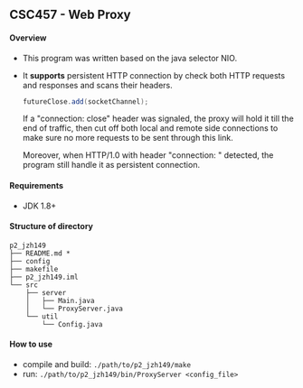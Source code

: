 ## CSC457 - Web Proxy

#### Overview

* This program was written based on the java selector NIO.

* It **supports** persistent HTTP connection by check both HTTP requests and responses and scans their headers.

	```java
	futureClose.add(socketChannel);
	```
	
	If a "connection: close" header was signaled, the proxy will hold it till the end of traffic, then cut off both local and remote side connections to make sure no more requests to be sent through this link.
	
	Moreover, when HTTP/1.0 with header "connection: <non-close>" detected, the program still handle it as 
	persistent connection.

#### Requirements

- JDK 1.8+
	
#### Structure of directory

```
p2_jzh149
├── README.md *
├── config
├── makefile
├── p2_jzh149.iml
└── src
    ├── server
    │   ├── Main.java
    │   └── ProxyServer.java
    └── util
        └── Config.java
```

#### How to use

- compile and build: `./path/to/p2_jzh149/make`
- run: `./path/to/p2_jzh149/bin/ProxyServer <config_file>`